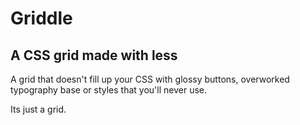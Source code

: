 Griddle
=======

A CSS grid made with less
-------------------------
A grid that doesn't fill up your CSS with glossy buttons, overworked typography base or styles that you'll never use.

Its just a grid.
